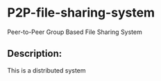 # P2P-file-sharing-system
Peer-to-Peer Group Based File Sharing System
## Description:
This is a distributed system